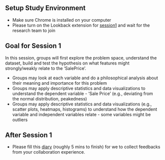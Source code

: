 ## Setup Study Environment

- Make sure Chrome is installed on your computer
- Please turn on the Lookback extension for [session1](https://participate.lookback.io/YuaArP?live) and wait for the research team to join

## Goal for Session 1

In this session, groups will first explore the problem space, understand the dataset, build and test the hypothesis on what features might strongly/weakly relate to the ‘SalePrice’. 

- Groups may look at each variable and do a philosophical analysis about their meaning and importance for this problem
- Groups may apply descriptive statistics and data visualizations to understand the dependent variable - ‘Sale Price’ (e.g., deviating from the normal distribution, peakedness)
- Groups may apply descriptive statistics and data visualizations (e.g., scatter plots, heatmaps, histograms) to understand how the dependent variable and independent variables relate - some variables might be outliers

## After Session 1

- Please fill this [diary](https://umich.qualtrics.com/jfe/form/SV_74LHSKuYrkvPP9z) (roughly 5 mins to finish) for we to collect feedbacks from your collaboration experience.
